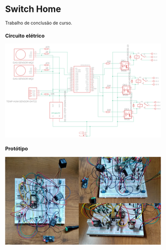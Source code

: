 # Switch Home
Trabalho de conclusão de curso.
### Circuito elétrico
<img title="Circuito eletrico" src="/Circuito.png">

### Protótipo
<img title="Foto prototipo" src="/Foto prototipo.png">
